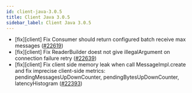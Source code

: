 ```yaml
---
id: client-java-3.0.5
title: Client Java 3.0.5
sidebar_label: Client Java 3.0.5
---
```


- [fix][client] Fix Consumer should return configured batch receive max messages ([#22619](https://github.com/apache/pulsar/pull/22619))
- [fix][client] Fix ReaderBuilder doest not give illegalArgument on connection failure retry ([#22639](https://github.com/apache/pulsar/pull/22639))
- [fix][client] Fix client side memory leak when call MessageImpl.create and fix imprecise client-side metrics: pendingMessagesUpDownCounter, pendingBytesUpDownCounter, latencyHistogram ([#22393](https://github.com/apache/pulsar/pull/22393))